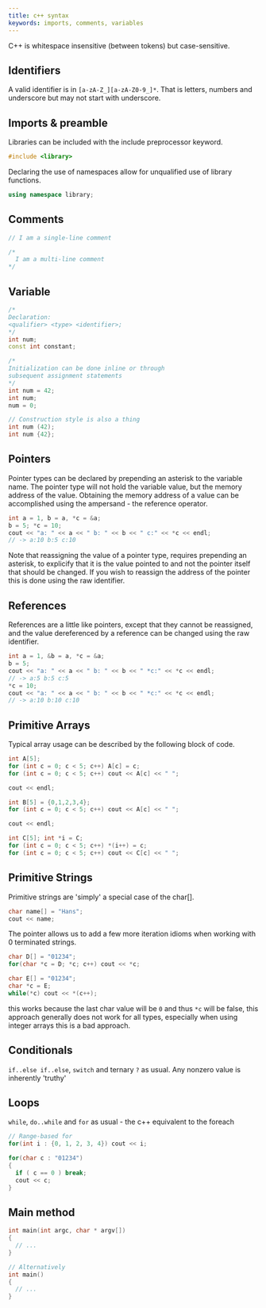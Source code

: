 ```yaml
---
title: c++ syntax
keywords: imports, comments, variables
---
```


C++ is whitespace insensitive (between tokens) but case-sensitive.

## Identifiers

A valid identifier is in `[a-zA-Z_][a-zA-Z0-9_]*`.
That is letters, numbers and underscore but may not start with underscore.

## Imports & preamble

Libraries can be included with the include preprocessor keyword.

```cpp
#include <library>
```

Declaring the use of namespaces allow for unqualified use of library functions.

```cpp
using namespace library;
```

## Comments

```cpp
// I am a single-line comment

/*
  I am a multi-line comment
*/
```

## Variable

```cpp
/* 
Declaration:
<qualifier> <type> <identifier>;
*/
int num;
const int constant;

/*
Initialization can be done inline or through 
subsequent assignment statements
*/
int num = 42;
int num;
num = 0;

// Construction style is also a thing
int num (42);
int num {42};
```

## Pointers

Pointer types can be declared by prepending an asterisk to the variable name. The pointer type will not hold the variable value, but the memory address of the value. Obtaining the memory address of a value can be accomplished using the ampersand - the reference operator.

```cpp
int a = 1, b = a, *c = &a;
b = 5; *c = 10;
cout << "a: " << a << " b: " << b << " c:" << *c << endl;
// -> a:10 b:5 c:10
```

Note that reassigning the value of a pointer type, requires prepending an asterisk, to explicify that it is the value pointed to and not the pointer itself that should be changed. If you wish to reassign the address of the pointer this is done using the raw identifier.

## References

References are a little like pointers, except that they cannot be reassigned, and the value dereferenced by a reference can be changed using the raw identifier.

```cpp
int a = 1, &b = a, *c = &a;
b = 5; 
cout << "a: " << a << " b: " << b << " *c:" << *c << endl;
// -> a:5 b:5 c:5
*c = 10;
cout << "a: " << a << " b: " << b << " *c:" << *c << endl;
// -> a:10 b:10 c:10
```

## Primitive Arrays 

Typical array usage can be described by the following block of code.

```cpp
int A[5];
for (int c = 0; c < 5; c++) A[c] = c;
for (int c = 0; c < 5; c++) cout << A[c] << " "; 

cout << endl;

int B[5] = {0,1,2,3,4};
for (int c = 0; c < 5; c++) cout << A[c] << " "; 

cout << endl;

int C[5]; int *i = C;
for (int c = 0; c < 5; c++) *(i++) = c;
for (int c = 0; c < 5; c++) cout << C[c] << " "; 
```


## Primitive Strings

Primitive strings are 'simply' a special case of the char[].

```cpp
char name[] = "Hans";
cout << name;
```

The pointer allows us to add a few more iteration idioms when working with 0 terminated strings.

```cpp
char D[] = "01234";
for(char *c = D; *c; c++) cout << *c;

char E[] = "01234"; 
char *c = E;
while(*c) cout << *(c++);
```
this works because the last char value will be `0` and thus `*c` will be false, this approach generally does not work for all types, especially when using integer arrays this is a bad approach.

## Conditionals

`if..else if..else`, `switch` and ternary `?` as usual.
Any nonzero value is inherently 'truthy'

## Loops

`while`, `do..while` and `for` as usual - the c++ equivalent to the foreach 

```cpp
// Range-based for
for(int i : {0, 1, 2, 3, 4}) cout << i;

for(char c : "01234")
{
  if ( c == 0 ) break;
  cout << c;
}
```

## Main method

```cpp
int main(int argc, char * argv[])
{
  // ...
}

// Alternatively
int main()
{
  // ...
}
```